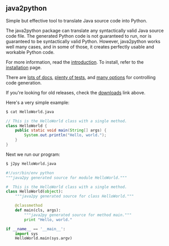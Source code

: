 ## java2python

Simple but effective tool to translate Java source code into Python.


The java2python package can translate any syntactically valid Java source code
file.  The generated Python code is not guaranteed to run, nor is guaranteed to
be syntactically valid Python.  However, java2python works well many cases, and
in some of those, it creates perfectly usable and workable Python code.

For more information, read the [introduction][].  To install, refer to the
[installation][] page.

There are [lots of docs][], [plenty of tests][], and [many options][] for
controlling code generation.

If you're looking for old releases, check the [downloads][] link above.

Here's a very simple example:

```bash
$ cat HelloWorld.java
```
```java
// This is the HelloWorld class with a single method.
class HelloWorld {
    public static void main(String[] args) {
        System.out.println("Hello, world.");
    }
}
```

Next we run our program:


```bash
$ j2py HelloWorld.java
```
```python
#!/usr/bin/env python
"""java2py generated source for module HelloWorld."""

#  This is the HelloWorld class with a single method.
class HelloWorld(object):
    """java2py generated source for class HelloWorld."""

    @classmethod
    def main(cls, args):
        """java2py generated source for method main."""
        print "Hello, world."

if __name__ == '__main__':
    import sys
    HelloWorld.main(sys.argv)
```


[downloads]: https://github.com/natural/java2python/downloads
[installation]: https://github.com/natural/java2python/tree/master/doc/install.md
[introduction]: https://github.com/natural/java2python/tree/master/doc/intro.md
[lots of docs]: https://github.com/natural/java2python/tree/master/doc/
[many options]: https://github.com/natural/java2python/tree/master/doc/customization.md
[plenty of tests]: https://github.com/natural/java2python/tree/master/doc/tests.md

